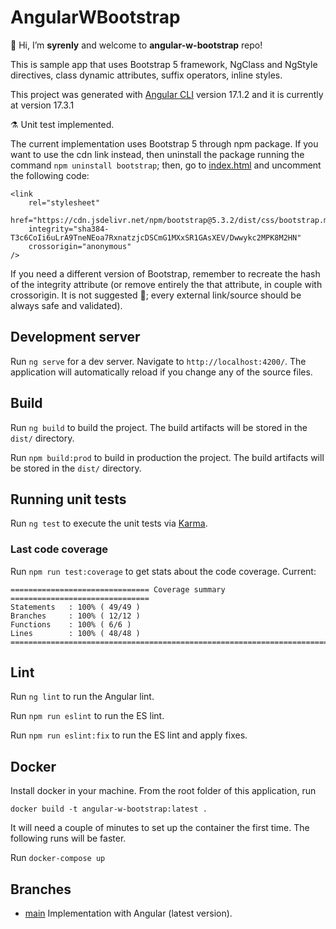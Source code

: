 # AngularWBootstrap

👋 Hi, I’m **syrenly** and welcome to **angular-w-bootstrap** repo!

This is sample app that uses Bootstrap 5 framework, NgClass and NgStyle directives, class dynamic attributes, suffix operators, inline styles.

This project was generated with [Angular CLI](https://github.com/angular/angular-cli) version 17.1.2 and it is currently at version 17.3.1

⚗️ Unit test implemented.

The current implementation uses Bootstrap 5 through npm package. If you want to use the cdn link instead, then uninstall the package running the command `npm uninstall bootstrap`; then, go to [index.html](./src/index.html) and uncomment the following code:

```
<link
	rel="stylesheet"
	href="https://cdn.jsdelivr.net/npm/bootstrap@5.3.2/dist/css/bootstrap.min.css"
	integrity="sha384-T3c6CoIi6uLrA9TneNEoa7RxnatzjcDSCmG1MXxSR1GAsXEV/Dwwykc2MPK8M2HN"
	crossorigin="anonymous"
/>
```

If you need a different version of Bootstrap, remember to recreate the hash of the integrity attribute (or remove entirely the that attribute, in couple with crossorigin. It is not suggested 👮; every external link/source should be always safe and validated).

## Development server

Run `ng serve` for a dev server. Navigate to `http://localhost:4200/`. The application will automatically reload if you change any of the source files.

## Build

Run `ng build` to build the project. The build artifacts will be stored in the `dist/` directory.

Run `npm build:prod` to build in production the project. The build artifacts will be stored in the `dist/` directory.

## Running unit tests

Run `ng test` to execute the unit tests via [Karma](https://karma-runner.github.io).

### Last code coverage

Run `npm run test:coverage` to get stats about the code coverage. Current:

```
=============================== Coverage summary ===============================
Statements   : 100% ( 49/49 )
Branches     : 100% ( 12/12 )
Functions    : 100% ( 6/6 )
Lines        : 100% ( 48/48 )
================================================================================
```

## Lint

Run `ng lint` to run the Angular lint.

Run `npm run eslint` to run the ES lint.

Run `npm run eslint:fix` to run the ES lint and apply fixes.

## Docker

Install docker in your machine. From the root folder of this application, run

`docker build -t angular-w-bootstrap:latest .`

It will need a couple of minutes to set up the container the first time. The following runs will be faster.

Run `docker-compose up`

## Branches

-   [main](https://github.com/syrenly/angular-w-bootstrap/tree/main) Implementation with Angular (latest version).
